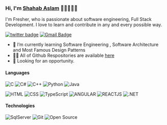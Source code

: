 <!-- - 👋 Hi, I’m @Shahab014
- 👀 I’m interested in ...
- 🌱 I’m currently learning ...
- 💞️ I’m looking to collaborate on ...
- 📫 How to reach me ... -->

### Hi, I'm <a href="#">Shahab Aslam</a> 👋🏼👨🏻‍💻

I'm Fresher, who is passionate about software engineering, Full Stack Development. I love to learn and contribute in any and every possible way.<br/>

<!-- [![twitter badge](https://img.shields.io/badge/-@AdarshK88527002-%231FA1F1?style=flat&logo=twitter&logoColor=white)](https://twitter.com/AdarshK88527002)
[![dev.to badge](https://img.shields.io/badge/-@adarsh-kumar-%230177B5?style=flat&logo=linkedin)](https://www.linkedin.com/in/adarsh-kumar-singh-458847206) -->

[![twitter badge](https://img.shields.io/badge/-@username_shahab-%23E4415F?style=flat&logo=instagram&logoColor=white)](https://www.instagram.com/username_shahab)
[![Gmail Badge](https://img.shields.io/badge/-Gmail-c14438?style=flat-square&logo=Gmail&logoColor=white&link=mailto:shahab.aslam014@gmail.com)](mailto:shahab.aslam014@gmail.com)



<!-- I'm currently studying in ... [MCA @Sri Manakula Vinayagar Engineering College](https://smvec.ac.in/) at Puducherry - 605107 -->
- 🌱 I’m currently learning Software Engineering , Software Architecture and Most Famous Design Patterns
- 👨‍💻 All of Github Respositories are available  [here](https://github.com/Shahab014?tab=repositories)
- 👯 Looking for an opportunity.




#### Languages

![C](https://img.shields.io/badge/-C-fff?&logo=c%2b%2b&logoColor=00599C)
![C#](https://img.shields.io/badge/-CSharp-fff?&logo=CSharp&logoColor=ddc508)
![C++](https://img.shields.io/badge/-C++-fff?&logo=Cplusplus&logoColor=00599C)
![Python](https://img.shields.io/badge/-Python-fff?&logo=python&logoColor=00599C)
![Java](https://img.shields.io/badge/-Java-fff?&logo=Java&logoColor=007396)

![HTML](https://img.shields.io/badge/-HTML-fff?&logo=HTML5)
![CSS](https://img.shields.io/badge/-CSS-fff?&logo=CSS3&logoColor=blue)
![TypeScript](https://img.shields.io/badge/-TypeScript-white?style=flat&logo=TypeScript)
![ANGULAR](https://img.shields.io/badge/-Angular-fff?&logo=angular&logoColor=ddc508)
![REACTJS](https://img.shields.io/badge/-ReactJs-fff?&logo=react&logoColor=ddc508)
![.NET](https://img.shields.io/badge/-.Net-blue?style=flat&logo=.net)




#### Technologies


![SqlServer](https://img.shields.io/badge/Microsoft_SQL_Server-CC2927?style=for-the-badge&logo=microsoft-sql-server&logoColor=white)
![Git](https://img.shields.io/badge/-Git-fff?style=flat&logo=git)
![Open Source](https://img.shields.io/badge/-Open%20Source-fff?style=flat&logo=open-source-Initiative)

<!-- 


<br>
<a href="bit.ly/aaditya-co/"><img height="137.3px" src="https://github-readme-stats.vercel.app/api?username=adityaraj3644&hide_title=true&hide_border=true&show_icons=true&include_all_commits=true&count_private=true&line_height=21&text_color=000&icon_color=000&theme=graywhite" /><img height="137.3px" src="https://github-readme-stats.vercel.app/api/top-langs/?username=adityaraj3644&hide=html&hide_title=true&hide_border=true&layout=compact&langs_count=7&exclude_repo=comp426&text_color=000&icon_color=ffftheme=graywhite" /></a> -->

<!---
Shahab014/Shahab014 is a ✨ special ✨ repository because its `README.md` (this file) appears on your GitHub profile.
You can click the Preview link to take a look at your changes.
--->
